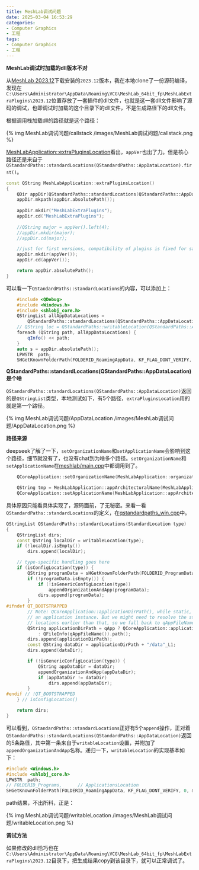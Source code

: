 ```yaml
---
title: MeshLab调试问题
date: 2025-03-04 16:53:29
categories:
- Computer Graphics
- 工程
tags: 
- Computer Graphics
- 工程
---
```


**MeshLab调试时加载的dll版本不对**

从[MeshLab 2023.12](https://www.meshlab.net/#download)下载安装的`2023.12`版本，我在本地clone了一份源码编译，发现在`C:\Users\Administrator\AppData\Roaming\VCG\MeshLab_64bit_fp\MeshLabExtraPlugins\2023.12`位置存放了一套插件的dll文件，也就是这一套dll文件影响了源码的调试，也即调试时加载的这个目录下的dll文件，不是生成路径下的dll文件。

根据调用栈加载dll的路径就是这个路径：
<!-- ![MeshLab调试问题/callstack](../images/2025-03-04-MeshLab调试问题/callstack.png) -->
{% img MeshLab调试问题/callstack /images/MeshLab调试问题/callstack.png %}

[MeshLabApplication::extraPluginsLocation](https://github.com/cnr-isti-vclab/meshlab/blob/main/src/common/mlapplication.cpp#L58C1-L75C2)看出，`appVer`也出了力。但是核心路径还是来自于`QStandardPaths::standardLocations(QStandardPaths::AppDataLocation).first()`。
``` c++
const QString MeshLabApplication::extraPluginsLocation()
{
	QDir appDir(QStandardPaths::standardLocations(QStandardPaths::AppDataLocation).first());
	appDir.mkpath(appDir.absolutePath());
	
	appDir.mkdir("MeshLabExtraPlugins");
	appDir.cd("MeshLabExtraPlugins");
	
	//QString major = appVer().left(4);
	//appDir.mkdir(major);
	//appDir.cd(major);

	//just for first versions, compatibility of plugins is fixed for same version of meshlab
	appDir.mkdir(appVer());
	appDir.cd(appVer());

	return appDir.absolutePath();
}
```

可以看一下`QStandardPaths::standardLocations`的内容，可以添加上：
``` c++
    #include <QDebug>
    #include <Windows.h>
    #include <shlobj_core.h>
	QStringList allAppDataLocations =
		QStandardPaths::standardLocations(QStandardPaths::AppDataLocation);
	// QString loc = QStandardPaths::writableLocation(QStandardPaths::AppDataLocation);
	foreach (QString path, allAppDataLocations) {
		qInfo() << path;
	}
	auto s = appDir.absolutePath();
	LPWSTR  path;
	SHGetKnownFolderPath(FOLDERID_RoamingAppData, KF_FLAG_DONT_VERIFY, 0, &path); 
```

**QStandardPaths::standardLocations(QStandardPaths::AppDataLocation)是个啥**

`QStandardPaths::standardLocations(QStandardPaths::AppDataLocation)`返回的是`QStringList`类型，本地测试如下，有5个路径，`extraPluginsLocation`用的就是第一个路径。

<!-- ![2025-03-04-MeshLab调试问题/AppDataLocation](../images/2025-03-04-MeshLab调试问题/AppDataLocation.png) -->
{% img MeshLab调试问题/AppDataLocation /images/MeshLab调试问题/AppDataLocation.png %}

**路径来源**

deepseek了解了一下，`setOrganizationName`和`setApplicationName`会影响到这个路径，细节就没有了，也没有chat到为啥多个路径。`setOrganizationName`和`setApplicationName`在[meshlab/main.cpp](https://github.com/cnr-isti-vclab/meshlab/blob/main/src/meshlab/main.cpp#L62)中都调用到了。
``` c++
	QCoreApplication::setOrganizationName(MeshLabApplication::organization());

	QString tmp = MeshLabApplication::appArchitecturalName(MeshLabApplication::HW_ARCHITECTURE(QSysInfo::WordSize));
	QCoreApplication::setApplicationName(MeshLabApplication::appArchitecturalName(MeshLabApplication::HW_ARCHITECTURE(QSysInfo::WordSize)));
```


具体原因只能看具体实现了，源码面前，了无秘密。来看一看`QStandardPaths::standardLocations`的定义，在[qstandardpaths_win.cpp](https://github.com/qt/qtbase/blob/dev/src/corelib/io/qstandardpaths_win.cpp#L224)中。
``` c++
QStringList QStandardPaths::standardLocations(StandardLocation type)
{
    QStringList dirs;
    const QString localDir = writableLocation(type);
    if (!localDir.isEmpty())
        dirs.append(localDir);

    // type-specific handling goes here
    if (isConfigLocation(type)) {
        QString programData = sHGetKnownFolderPath(FOLDERID_ProgramData);
        if (!programData.isEmpty()) {
            if (!isGenericConfigLocation(type))
                appendOrganizationAndApp(programData);
            dirs.append(programData);
        }
#ifndef QT_BOOTSTRAPPED
        // Note: QCoreApplication::applicationDirPath(), while static, requires
        // an application instance. But we might need to resolve the standard
        // locations earlier than that, so we fall back to qAppFileName().
        QString applicationDirPath = qApp ? QCoreApplication::applicationDirPath()
            : QFileInfo(qAppFileName()).path();
        dirs.append(applicationDirPath);
        const QString dataDir = applicationDirPath + "/data"_L1;
        dirs.append(dataDir);

        if (!isGenericConfigLocation(type)) {
            QString appDataDir = dataDir;
            appendOrganizationAndApp(appDataDir);
            if (appDataDir != dataDir)
                dirs.append(appDataDir);
        }
#endif // !QT_BOOTSTRAPPED
    } // isConfigLocation()

    return dirs;
}
```

可以看到，`QStandardPaths::standardLocations`正好有5个`append`操作，正对着`QStandardPaths::standardLocations(QStandardPaths::AppDataLocation)`返回的5条路径，其中第一条来自于`writableLocation`设置，并附加了`appendOrganizationAndApp`名称。递归一下，`writableLocation`的实现基本如下：

``` c++
#include <Windows.h>
#include <shlobj_core.h>
LPWSTR  path;
// FOLDERID_Programs,      // ApplicationsLocation
SHGetKnownFolderPath(FOLDERID_RoamingAppData, KF_FLAG_DONT_VERIFY, 0, &path); 
```

path结果，不出所料，正是：
<!-- ![2025-03-04-MeshLab调试问题/writableLocation](../images/2025-03-04-MeshLab调试问题/writableLocation.png) -->
{% img MeshLab调试问题/writableLocation /images/MeshLab调试问题/writableLocation.png %}

**调试方法**

如果修改的dll恰巧也在`C:\Users\Administrator\AppData\Roaming\VCG\MeshLab_64bit_fp\MeshLabExtraPlugins\2023.12`目录下，把生成结果copy到该目录下，就可以正常调试了。